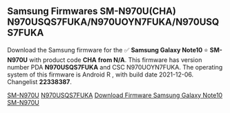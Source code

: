 <h2>Samsung Firmwares SM-N970U(CHA) N970USQS7FUKA/N970UOYN7FUKA/N970USQS7FUKA</h2>
Download the Samsung firmware for the ✅ <strong>Samsung Galaxy Note10 </strong> ⭐ <strong>SM-N970U</strong> with product code <strong>CHA</strong> <strong> from N/A</strong>. This firmware has version number PDA <strong>N970USQS7FUKA</strong> and CSC N970UOYN7FUKA. The operating system of this firmware is Android R , with build date 2021-12-06. Changelist <strong>22338387</strong>.


[SM-N970U](https://samfirm.shop/samsung/model/SM-N970U)
[N970USQS7FUKA](https://samfirm.shop/samsung/pda/N970USQS7FUKA)
[Download Firmware Samsung Galaxy Note10 SM-N970U](https://samfirm.shop/samsung/firmware/480255)
